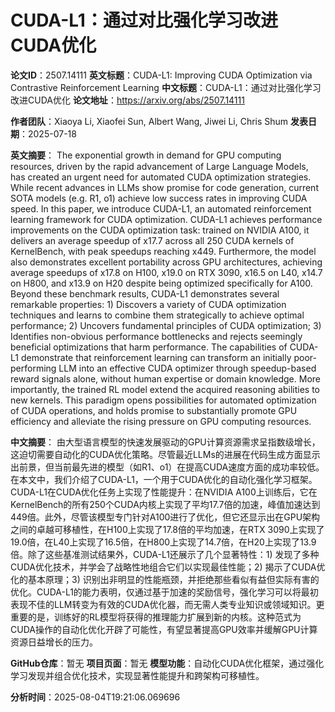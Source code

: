 # CUDA-L1：通过对比强化学习改进CUDA优化

**论文ID**：2507.14111
**英文标题**：CUDA-L1: Improving CUDA Optimization via Contrastive Reinforcement   Learning
**中文标题**：CUDA-L1：通过对比强化学习改进CUDA优化
**论文地址**：https://arxiv.org/abs/2507.14111

**作者团队**：Xiaoya Li, Xiaofei Sun, Albert Wang, Jiwei Li, Chris Shum
**发表日期**：2025-07-18

**英文摘要**：
The exponential growth in demand for GPU computing resources, driven by the
rapid advancement of Large Language Models, has created an urgent need for
automated CUDA optimization strategies. While recent advances in LLMs show
promise for code generation, current SOTA models (e.g. R1, o1) achieve low
success rates in improving CUDA speed. In this paper, we introduce CUDA-L1, an
automated reinforcement learning framework for CUDA optimization.
  CUDA-L1 achieves performance improvements on the CUDA optimization task:
trained on NVIDIA A100, it delivers an average speedup of x17.7 across all 250
CUDA kernels of KernelBench, with peak speedups reaching x449. Furthermore, the
model also demonstrates excellent portability across GPU architectures,
achieving average speedups of x17.8 on H100, x19.0 on RTX 3090, x16.5 on L40,
x14.7 on H800, and x13.9 on H20 despite being optimized specifically for A100.
Beyond these benchmark results, CUDA-L1 demonstrates several remarkable
properties: 1) Discovers a variety of CUDA optimization techniques and learns
to combine them strategically to achieve optimal performance; 2) Uncovers
fundamental principles of CUDA optimization; 3) Identifies non-obvious
performance bottlenecks and rejects seemingly beneficial optimizations that
harm performance.
  The capabilities of CUDA-L1 demonstrate that reinforcement learning can
transform an initially poor-performing LLM into an effective CUDA optimizer
through speedup-based reward signals alone, without human expertise or domain
knowledge. More importantly, the trained RL model extend the acquired reasoning
abilities to new kernels. This paradigm opens possibilities for automated
optimization of CUDA operations, and holds promise to substantially promote GPU
efficiency and alleviate the rising pressure on GPU computing resources.

**中文摘要**：
由大型语言模型的快速发展驱动的GPU计算资源需求呈指数级增长，这迫切需要自动化的CUDA优化策略。尽管最近LLMs的进展在代码生成方面显示出前景，但当前最先进的模型（如R1、o1）在提高CUDA速度方面的成功率较低。在本文中，我们介绍了CUDA-L1，一个用于CUDA优化的自动化强化学习框架。CUDA-L1在CUDA优化任务上实现了性能提升：在NVIDIA A100上训练后，它在KernelBench的所有250个CUDA内核上实现了平均17.7倍的加速，峰值加速达到449倍。此外，尽管该模型专门针对A100进行了优化，但它还显示出在GPU架构之间的卓越可移植性，在H100上实现了17.8倍的平均加速，在RTX 3090上实现了19.0倍，在L40上实现了16.5倍，在H800上实现了14.7倍，在H20上实现了13.9倍。除了这些基准测试结果外，CUDA-L1还展示了几个显著特性：1) 发现了多种CUDA优化技术，并学会了战略性地组合它们以实现最佳性能；2) 揭示了CUDA优化的基本原理；3) 识别出非明显的性能瓶颈，并拒绝那些看似有益但实际有害的优化。CUDA-L1的能力表明，仅通过基于加速的奖励信号，强化学习可以将最初表现不佳的LLM转变为有效的CUDA优化器，而无需人类专业知识或领域知识。更重要的是，训练好的RL模型将获得的推理能力扩展到新的内核。这种范式为CUDA操作的自动化优化开辟了可能性，有望显著提高GPU效率并缓解GPU计算资源日益增长的压力。

**GitHub仓库**：暂无
**项目页面**：暂无
**模型功能**：自动化CUDA优化框架，通过强化学习发现并组合优化技术，实现显著性能提升和跨架构可移植性。

**分析时间**：2025-08-04T19:21:06.069696
